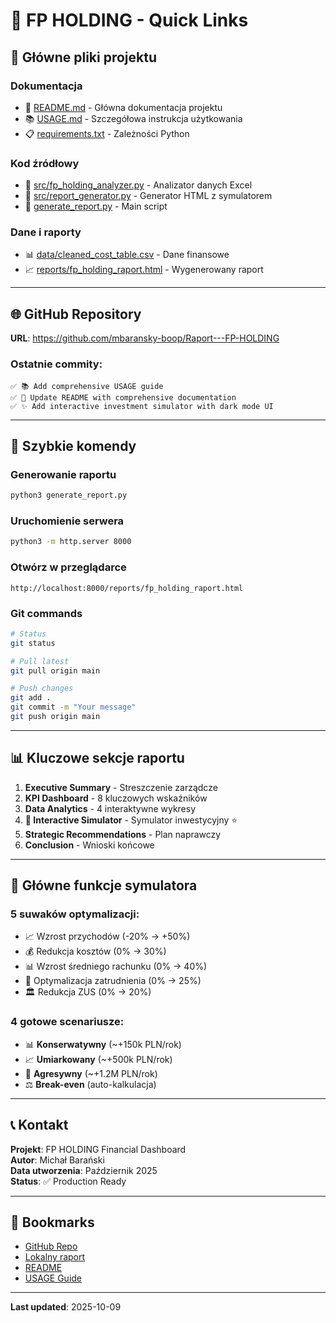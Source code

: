 # 🔗 FP HOLDING - Quick Links

## 📂 Główne pliki projektu

### Dokumentacja
- 📖 [README.md](README.md) - Główna dokumentacja projektu
- 📚 [USAGE.md](USAGE.md) - Szczegółowa instrukcja użytkowania
- 📋 [requirements.txt](requirements.txt) - Zależności Python

### Kod źródłowy
- 🔧 [src/fp_holding_analyzer.py](src/fp_holding_analyzer.py) - Analizator danych Excel
- 🎨 [src/report_generator.py](src/report_generator.py) - Generator HTML z symulatorem
- 🚀 [generate_report.py](generate_report.py) - Main script

### Dane i raporty
- 📊 [data/cleaned_cost_table.csv](data/cleaned_cost_table.csv) - Dane finansowe
- 📈 [reports/fp_holding_raport.html](reports/fp_holding_raport.html) - Wygenerowany raport

---

## 🌐 GitHub Repository

**URL**: https://github.com/mbaransky-boop/Raport---FP-HOLDING

### Ostatnie commity:
```
✅ 📚 Add comprehensive USAGE guide
✅ 📝 Update README with comprehensive documentation  
✅ ✨ Add interactive investment simulator with dark mode UI
```

---

## 🚀 Szybkie komendy

### Generowanie raportu
```bash
python3 generate_report.py
```

### Uruchomienie serwera
```bash
python3 -m http.server 8000
```

### Otwórz w przeglądarce
```
http://localhost:8000/reports/fp_holding_raport.html
```

### Git commands
```bash
# Status
git status

# Pull latest
git pull origin main

# Push changes
git add .
git commit -m "Your message"
git push origin main
```

---

## 📊 Kluczowe sekcje raportu

1. **Executive Summary** - Streszczenie zarządcze
2. **KPI Dashboard** - 8 kluczowych wskaźników
3. **Data Analytics** - 4 interaktywne wykresy
4. **🚀 Interactive Simulator** - Symulator inwestycyjny ⭐
5. **Strategic Recommendations** - Plan naprawczy
6. **Conclusion** - Wnioski końcowe

---

## 🎯 Główne funkcje symulatora

### 5 suwaków optymalizacji:
- 📈 Wzrost przychodów (-20% → +50%)
- 💰 Redukcja kosztów (0% → 30%)
- 📊 Wzrost średniego rachunku (0% → 40%)
- 👥 Optymalizacja zatrudnienia (0% → 25%)
- 🏛️ Redukcja ZUS (0% → 20%)

### 4 gotowe scenariusze:
- 📊 **Konserwatywny** (~+150k PLN/rok)
- 📈 **Umiarkowany** (~+500k PLN/rok)
- 🚀 **Agresywny** (~+1.2M PLN/rok)
- ⚖️ **Break-even** (auto-kalkulacja)

---

## 📞 Kontakt

**Projekt**: FP HOLDING Financial Dashboard  
**Autor**: Michał Barański  
**Data utworzenia**: Październik 2025  
**Status**: ✅ Production Ready

---

## 📌 Bookmarks

- [GitHub Repo](https://github.com/mbaransky-boop/Raport---FP-HOLDING)
- [Lokalny raport](http://localhost:8000/reports/fp_holding_raport.html)
- [README](README.md)
- [USAGE Guide](USAGE.md)

---

**Last updated**: 2025-10-09
